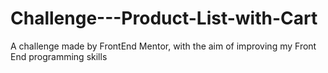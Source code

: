 # Challenge---Product-List-with-Cart
A challenge made by FrontEnd Mentor, with the aim of improving my Front End programming skills
